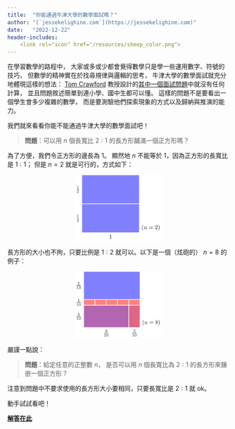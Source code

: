 ```yaml
---
title:  "你能通過牛津大學的數學面試嗎？"
author: "[`jessekelighine.com`](https://jessekelighine.com)"
date:   "2022-12-22"
header-includes:
	<link rel="icon" href="/resources/sheep_color.png">
---
```


在學習數學的路程中，
大家或多或少都會覺得數學只是學一些運用數字、符號的技巧，
但數學的精神實在於找尋規律與邏輯的思考，
牛津大學的數學面試就充分地體現這樣的想法：
[Tom Crawford](https://www.seh.ox.ac.uk/people/tom-crawford)
教授設計的[其中一個面試問題](https://www.youtube.com/watch?v=VZ25tZ9z6uI)中就沒有任何計算，
並且問題敘述簡單到連小學、國中生都可以懂。
這樣的問題不是要看出一個學生會多少複雜的數學，
而是要測驗他們探索現象的方式以及歸納與推演的能力。

我們就來看看你能不能通過牛津大學的數學面試吧！

> **問題**：可以用 $n$ 個長寬比 $2:1$ 的長方形鋪滿一個正方形嗎？

為了方便，我們令正方形的邊長為 $1$。
顯然地 $n$ 不能等於 $1$，因為正方形的長寬比是 $1:1$；
但是 $n=2$ 就是可行的，方式如下：

<img src="figures/web_two.svg" alt="two demo" width="40%" style="display: block; margin: auto; min-width: 12em" />

長方形的大小也不拘，只要比例是 $1:2$ 就可以。以下是一個（炫砲的） $n=8$ 的例子：

<img src="figures/web_demo.svg" alt="two demo" width="40%" style="display: block; margin: auto; min-width: 12em" />

嚴謹一點說：

> **問題**：給定任意的正整數 $n$，
> 是否可以用 $n$ 個長寬比為 $2:1$ 的長方形來鑲嵌一個正方形？

注意到問題中不要求使用的長方形大小要相同，只要長寬比是 $2:1$ 就 ok。

動手試試看吧！

[**解答在此**](oxford_entrance.pdf)
